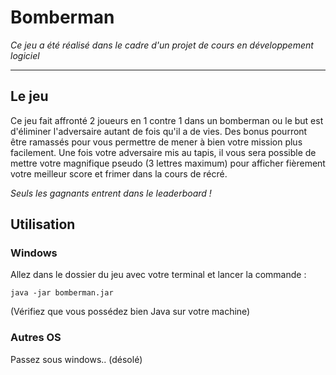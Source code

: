 # **Bomberman**
*Ce jeu a été réalisé dans le cadre d'un projet de cours en développement logiciel*

----------

## Le jeu
Ce jeu fait affronté 2 joueurs en 1 contre 1 dans un bomberman ou le but est d'éliminer l'adversaire autant de fois qu'il a de vies. Des bonus pourront être ramassés pour vous permettre de mener à bien votre mission plus facilement. Une fois votre adversaire mis au tapis, il vous sera possible de mettre votre magnifique pseudo (3 lettres maximum) pour afficher fièrement votre meilleur score et frimer dans la cours de récré.

*Seuls les gagnants entrent dans le leaderboard !*

## Utilisation
### Windows
Allez dans le dossier du jeu avec votre terminal et lancer la commande :

`java -jar bomberman.jar`

(Vérifiez que vous possédez bien Java sur votre machine)

### Autres OS
Passez sous windows.. (désolé)
